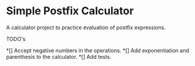 # Simple Postfix Calculator

A calculator project to practice evaluation of postfix expressions.

TODO's

*[] Accept negative numbers in the operations.
*[] Add exponentiation and parenthesis to the calculator.
*[] Add tests.
